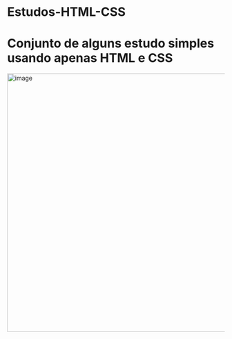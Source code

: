 # Estudos-HTML-CSS
<h1>Conjunto de alguns estudo simples usando apenas HTML e CSS</h1>
<div style="justify-content: center">
  <img width="600" height="600" alt="image" src="https://github.com/user-attachments/assets/b0cc0062-0b71-452e-92e1-0bcc472ed831" />
</div>
